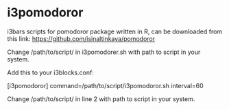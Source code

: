 # i3pomodoror
i3bars scripts for pomodoror package written in R, can be downloaded from this link:  https://github.com/isinaltinkaya/pomodoror

Change /path/to/script/ in i3pomodorer.sh with path to script in your system.

Add this to your i3blocks.conf:

[i3pomodoror]
command=/path/to/script/i3pomodoror.sh
interval=60

Change /path/to/script/ in line 2 with path to script in your system.
